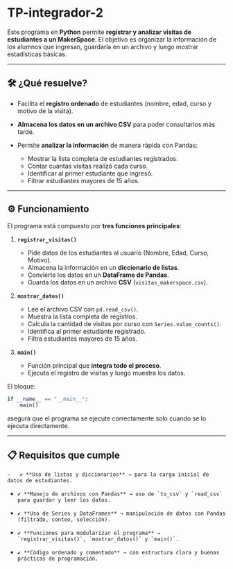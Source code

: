 # TP-integrador-2

Este programa en **Python** permite **registrar y analizar visitas de estudiantes a un MakerSpace**.
El objetivo es organizar la información de los alumnos que ingresan, guardarla en un archivo y luego mostrar estadísticas básicas.

---

## 🛠️ ¿Qué resuelve?

* Facilita el **registro ordenado** de estudiantes (nombre, edad, curso y motivo de la visita).
* **Almacena los datos en un archivo CSV** para poder consultarlos más tarde.
* Permite **analizar la información** de manera rápida con Pandas:

  * Mostrar la lista completa de estudiantes registrados.
  * Contar cuántas visitas realizó cada curso.
  * Identificar al primer estudiante que ingresó.
  * Filtrar estudiantes mayores de 15 años.

---

## ⚙️ Funcionamiento

El programa está compuesto por **tres funciones principales**:

1. **`registrar_visitas()`**

   * Pide datos de los estudiantes al usuario (Nombre, Edad, Curso, Motivo).
   * Almacena la información en un **diccionario de listas**.
   * Convierte los datos en un **DataFrame de Pandas**.
   * Guarda los datos en un archivo **CSV** (`visitas_makerspace.csv`).

2. **`mostrar_datos()`**

   * Lee el archivo CSV con `pd.read_csv()`.
   * Muestra la lista completa de registros.
   * Calcula la cantidad de visitas por curso con `Series.value_counts()`.
   * Identifica al primer estudiante registrado.
   * Filtra estudiantes mayores de 15 años.

3. **`main()`**

   * Función principal que **integra todo el proceso**.
   * Ejecuta el registro de visitas y luego muestra los datos.

El bloque:

```python
if __name__ == "__main__":
    main()
```

asegura que el programa se ejecute correctamente solo cuando se lo ejecuta directamente.

---

## 📋 Requisitos que cumple

    -   ✔️ **Uso de listas y diccionarios** → para la carga inicial de datos de estudiantes.
-     ✔️ **Manejo de archivos con Pandas** → uso de `to_csv` y `read_csv` para guardar y leer los datos.
-     ✔️ **Uso de Series y DataFrames** → manipulación de datos con Pandas (filtrado, conteo, selección).
-     ✔️ **Funciones para modularizar el programa** → `registrar_visitas()`, `mostrar_datos()` y `main()`.
-     ✔️ **Código ordenado y comentado** → con estructura clara y buenas prácticas de programación.
